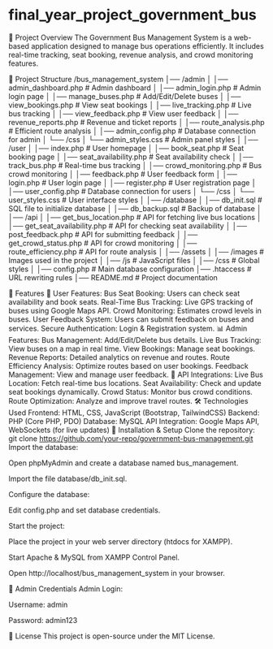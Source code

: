 # final_year_project_government_bus

📌 Project Overview
The Government Bus Management System is a web-based application designed to manage bus operations efficiently. It includes real-time tracking, seat booking, revenue analysis, and crowd monitoring features.

📂 Project Structure
/bus_management_system │── /admin │ │── admin_dashboard.php # Admin dashboard │ │── admin_login.php # Admin login page │ │── manage_buses.php # Add/Edit/Delete buses │ │── view_bookings.php # View seat bookings │ │── live_tracking.php # Live bus tracking │ │── view_feedback.php # View user feedback │ │── revenue_reports.php # Revenue and ticket reports │ │── route_analysis.php # Efficient route analysis │ │── admin_config.php # Database connection for admin │ └── /css │ └── admin_styles.css # Admin panel styles │ │── /user │ │── index.php # User homepage │ │── book_seat.php # Seat booking page │ │── seat_availability.php # Seat availability check │ │── track_bus.php # Real-time bus tracking │ │── crowd_monitoring.php # Bus crowd monitoring │ │── feedback.php # User feedback form │ │── login.php # User login page │ │── register.php # User registration page │ │── user_config.php # Database connection for users │ └── /css │ └── user_styles.css # User interface styles │ │── /database │ │── db_init.sql # SQL file to initialize database │ │── db_backup.sql # Backup of database │ │── /api │ │── get_bus_location.php # API for fetching live bus locations │ │── get_seat_availability.php # API for checking seat availability │ │── post_feedback.php # API for submitting feedback │ │── get_crowd_status.php # API for crowd monitoring │ │── route_efficiency.php # API for route analysis │ │── /assets │ │── /images # Images used in the project │ │── /js # JavaScript files │ │── /css # Global styles │ │── config.php # Main database configuration │── .htaccess # URL rewriting rules │── README.md # Project documentation

🚀 Features
🎫 User Features:
Bus Seat Booking: Users can check seat availability and book seats.
Real-Time Bus Tracking: Live GPS tracking of buses using Google Maps API.
Crowd Monitoring: Estimates crowd levels in buses.
User Feedback System: Users can submit feedback on buses and services.
Secure Authentication: Login & Registration system.
📊 Admin Features:
Bus Management: Add/Edit/Delete bus details.
Live Bus Tracking: View buses on a map in real time.
View Bookings: Manage seat bookings.
Revenue Reports: Detailed analytics on revenue and routes.
Route Efficiency Analysis: Optimize routes based on user bookings.
Feedback Management: View and manage user feedback.
🔌 API Integrations:
Live Bus Location: Fetch real-time bus locations.
Seat Availability: Check and update seat bookings dynamically.
Crowd Status: Monitor bus crowd conditions.
Route Optimization: Analyze and improve travel routes.
🛠️ Technologies Used
Frontend: HTML, CSS, JavaScript (Bootstrap, TailwindCSS)
Backend: PHP (Core PHP, PDO)
Database: MySQL
API Integration: Google Maps API, WebSockets (for live updates)
📌 Installation & Setup
Clone the repository:
git clone https://github.com/your-repo/government-bus-management.git
Import the database:

Open phpMyAdmin and create a database named bus_management.

Import the file database/db_init.sql.

Configure the database:

Edit config.php and set database credentials.

Start the project:

Place the project in your web server directory (htdocs for XAMPP).

Start Apache & MySQL from XAMPP Control Panel.

Open http://localhost/bus_management_system in your browser.

🔐 Admin Credentials Admin Login:

Username: admin

Password: admin123

📜 License This project is open-source under the MIT License.
